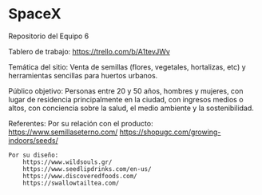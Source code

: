 # SpaceX
Repositorio del Equipo 6


Tablero de trabajo: https://trello.com/b/A1tevJWv


Temática del sitio:
Venta de semillas (flores, vegetales, hortalizas, etc) y herramientas sencillas para huertos urbanos. 

Público objetivo:
Personas entre 20 y 50 años, hombres y mujeres, con lugar de residencia principalmente en la ciudad, con ingresos medios o altos, con conciencia sobre la salud, el medio ambiente y la sostenibilidad.

Referentes:
   Por su relación con el producto:
        https://www.semillaseterno.com/
        https://shopugc.com/growing-indoors/seeds/

    Por su diseño:
        https://www.wildsouls.gr/
        https://www.seedlipdrinks.com/en-us/
        https://www.discoveredfoods.com/
        https://swallowtailtea.com/